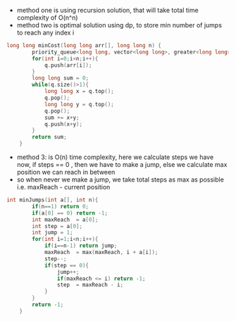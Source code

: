 - method one is using recursion solution, that will take total time complexity of O(n^n) 
- method two is optimal solution using dp, to store min number of jumps to reach any index i
```cpp
long long minCost(long long arr[], long long n) {
        priority_queue<long long, vector<long long>, greater<long long>> q;
        for(int i=0;i<n;i++){
            q.push(arr[i]);
        }
        long long sum = 0;
        while(q.size()>1){
            long long x = q.top();
            q.pop();
            long long y = q.top();
            q.pop();
            sum += x+y;
            q.push(x+y);
        }
        return sum;
    }
```

- method 3: is O(n) time complexity, here we calculate steps we have now, if steps == 0 , then we have to make a jump, else we calculate max position we can reach in between
-  so when never we make a jump, we take total steps as max as possible i.e. maxReach - current position

```cpp
int minJumps(int a[], int n){
        if(n==1) return 0;
        if(a[0] == 0) return -1;
        int maxReach  = a[0];
        int step = a[0];
        int jump = 1;
        for(int i=1;i<n;i++){
            if(i==n-1) return jump;
            maxReach  = max(maxReach, i + a[i]);
            step--;
            if(step == 0){
                jump++;
                if(maxReach <= i) return -1;
                step  = maxReach - i;
            }
        }
        return -1;
    }
```
